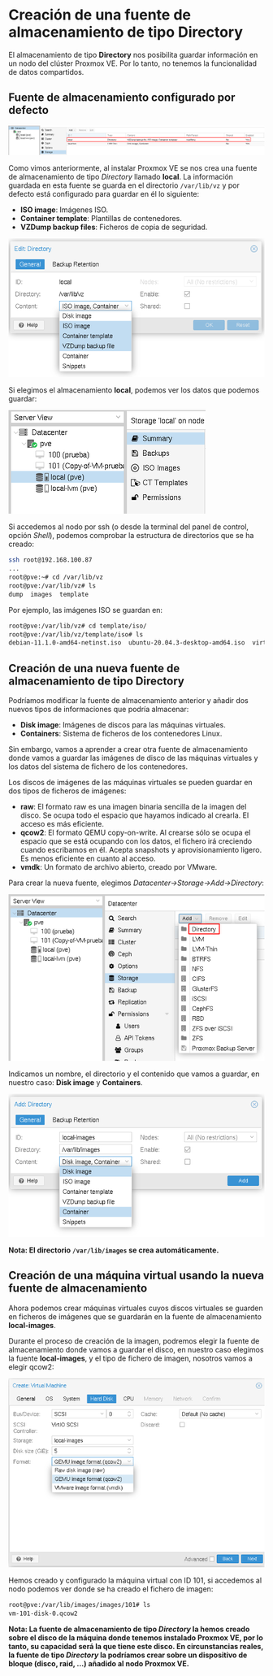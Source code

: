 # Creación de una fuente de almacenamiento de tipo Directory

El almacenamiento de tipo **Directory** nos posibilita guardar información en un nodo del clúster Proxmox VE. Por lo tanto, no tenemos la funcionalidad de datos compartidos.

## Fuente de almacenamiento configurado por defecto

![storage_local](img/storage_local.png)

Como vimos anteriormente, al instalar Proxmox VE se nos crea una fuente de almacenamiento de tipo *Directory* llamado **local**. La información guardada en esta fuente se guarda en el directorio `/var/lib/vz` y por defecto está configurado para guardar en él lo siguiente:

* **ISO image**: Imágenes ISO.
* **Container template**: Plantillas de contenedores.
* **VZDump backup files**: Ficheros de copia de seguridad.

![storage_local](img/storage_local2.png)

Si elegimos el almacenamiento **local**, podemos ver los datos que podemos guardar:

![storage_local](img/storage_local3.png)

Si accedemos al nodo por ssh (o desde la terminal del panel de control, opción *Shell*), podemos comprobar la estructura de directorios que se ha creado:

```bash
ssh root@192.168.100.87
...
root@pve:~# cd /var/lib/vz
root@pve:/var/lib/vz# ls
dump  images  template
```

Por ejemplo, las imágenes ISO se guardan en:

```bash
root@pve:/var/lib/vz# cd template/iso/
root@pve:/var/lib/vz/template/iso# ls
debian-11.1.0-amd64-netinst.iso  ubuntu-20.04.3-desktop-amd64.iso  virtio-win-0.1.208.iso  Win10_21H1_Spanish_x64.iso
```

## Creación de una nueva fuente de almacenamiento de tipo Directory

Podríamos modificar la fuente de almacenamiento anterior y añadir dos nuevos tipos de informaciones que podría almacenar:

* **Disk image**: Imágenes de discos para las máquinas virtuales.
* **Containers**: Sistema de ficheros de los contenedores Linux.

Sin embargo, vamos a aprender a crear otra fuente de almacenamiento donde vamos a guardar las imágenes de disco de las máquinas virtuales y los datos del sistema de fichero de los contenedores.

Los discos de imágenes de las máquinas virtuales se pueden guardar en dos tipos de ficheros de imágenes:

* **raw**: El formato raw es una imagen binaria sencilla de la imagen del disco. Se ocupa todo el espacio que hayamos indicado al crearla. El acceso es más eficiente.
* **qcow2**: El formato QEMU copy-on-write. Al crearse sólo se ocupa el espacio que se está ocupando con los datos, el fichero irá creciendo cuando escribamos en él. Acepta snapshots y aprovisionamiento ligero. Es menos eficiente en cuanto al acceso. 
* **vmdk**: Un formato de archivo abierto, creado por VMware.

Para crear la nueva fuente, elegimos *Datacenter->Storage->Add->Directory*:

![storage_directory](img/storage_directory.png)

Indicamos un nombre, el directorio y el contenido que vamos a guardar, en nuestro caso: **Disk image** y **Containers**.

![storage_directory](img/storage_directory2.png)

**Nota: El directorio `/var/lib/images` se crea automáticamente.**

## Creación de una máquina virtual usando la nueva fuente de almacenamiento

Ahora podemos crear máquinas virtuales cuyos discos virtuales se guarden en ficheros de imágenes que se guardarán en la fuente de almacenamiento **local-images**.

Durante el proceso de creación de la imagen, podremos elegir la fuente de almacenamiento donde vamos a guardar el disco, en nuestro caso elegimos la fuente **local-images**, y el tipo de fichero de imagen, nosotros vamos a elegir qcow2:

![storage_directory](img/storage_directory3.png)

Hemos creado y configurado la máquina virtual con ID 101, si accedemos al nodo podemos ver donde se ha creado el fichero de imagen:

```bash
root@pve:/var/lib/images/images/101# ls
vm-101-disk-0.qcow2
```

**Nota: La fuente de almacenamiento de tipo *Directory* la hemos creado sobre el disco de la máquina donde tenemos instalado Proxmox VE, por lo tanto,  su capacidad será la que tiene este disco. En circunstancias reales, la fuente de tipo *Directory* la podríamos crear sobre un dispositivo de bloque (disco, raid, ...) añadido al nodo Proxmox VE.**

